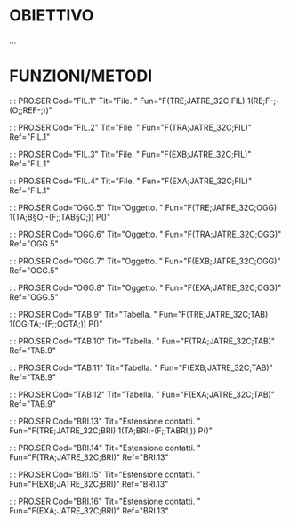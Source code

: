 # OBIETTIVO
...

# FUNZIONI/METODI

 :  : PRO.SER Cod="FIL.1" Tit="File. " Fun="F(TRE;JATRE_32C;FIL) 1(RE;F-;-(O;;REF-;))"

 :  : PRO.SER Cod="FIL.2" Tit="File. " Fun="F(TRA;JATRE_32C;FIL)" Ref="FIL.1"

 :  : PRO.SER Cod="FIL.3" Tit="File. " Fun="F(EXB;JATRE_32C;FIL)" Ref="FIL.1"

 :  : PRO.SER Cod="FIL.4" Tit="File. " Fun="F(EXA;JATRE_32C;FIL)" Ref="FIL.1"

 :  : PRO.SER Cod="OGG.5" Tit="Oggetto. " Fun="F(TRE;JATRE_32C;OGG) 1(TA;B§O;-(F;;TAB§O;)) P()"

 :  : PRO.SER Cod="OGG.6" Tit="Oggetto. " Fun="F(TRA;JATRE_32C;OGG)" Ref="OGG.5"

 :  : PRO.SER Cod="OGG.7" Tit="Oggetto. " Fun="F(EXB;JATRE_32C;OGG)" Ref="OGG.5"

 :  : PRO.SER Cod="OGG.8" Tit="Oggetto. " Fun="F(EXA;JATRE_32C;OGG)" Ref="OGG.5"

 :  : PRO.SER Cod="TAB.9" Tit="Tabella. " Fun="F(TRE;JATRE_32C;TAB) 1(OG;TA;-(F;;OGTA;)) P()"

 :  : PRO.SER Cod="TAB.10" Tit="Tabella. " Fun="F(TRA;JATRE_32C;TAB)" Ref="TAB.9"

 :  : PRO.SER Cod="TAB.11" Tit="Tabella. " Fun="F(EXB;JATRE_32C;TAB)" Ref="TAB.9"

 :  : PRO.SER Cod="TAB.12" Tit="Tabella. " Fun="F(EXA;JATRE_32C;TAB)" Ref="TAB.9"

 :  : PRO.SER Cod="BRI.13" Tit="Estensione contatti. " Fun="F(TRE;JATRE_32C;BRI) 1(TA;BRI;-(F;;TABRI;)) P()"

 :  : PRO.SER Cod="BRI.14" Tit="Estensione contatti. " Fun="F(TRA;JATRE_32C;BRI)" Ref="BRI.13"

 :  : PRO.SER Cod="BRI.15" Tit="Estensione contatti. " Fun="F(EXB;JATRE_32C;BRI)" Ref="BRI.13"

 :  : PRO.SER Cod="BRI.16" Tit="Estensione contatti. " Fun="F(EXA;JATRE_32C;BRI)" Ref="BRI.13"

